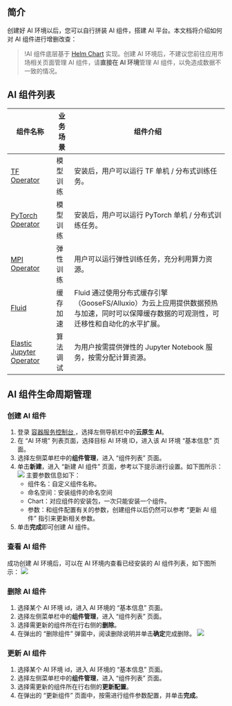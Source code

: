 ## 简介 

创建好 AI 环境以后，您可以自行拼装 AI 组件，搭建 AI 平台。本文档将介绍如何对 AI 组件进行增删改查：
>!AI 组件底层基于 [Helm Chart](https://helm.sh) 实现。创建 AI 环境后，不建议您前往应用市场相关页面管理 AI 组件，请**直接在 AI 环境**管理 AI 组件，以免造成数据不一致的情况。
>
## AI 组件列表

| 组件名称 | 业务场景 | 组件介绍 |
|---------|---------|---------|
| [TF Operator](https://cloud.tencent.com/document/product/457/62632) | 模型训练 | 安装后，用户可以运行 TF 单机 / 分布式训练任务。|
| [PyTorch Operator](https://cloud.tencent.com/document/product/457/62633) | 模型训练 | 安装后，用户可以运行 PyTorch 单机 / 分布式训练任务。  |
| [MPI Operator](https://cloud.tencent.com/document/product/457/62634) | 弹性训练 | 用户可以运行弹性训练任务，充分利用算力资源。  |
| [Fluid](https://cloud.tencent.com/document/product/457/62631) | 缓存加速 | Fluid 通过使用分布式缓存引擎（GooseFS/Alluxio）为云上应用提供数据预热与加速，同时可以保障缓存数据的可观测性，可迁移性和自动化的水平扩展。  |
| [Elastic Jupyter Operator](https://cloud.tencent.com/document/product/457/62635) | 算法调试 | 为用户按需提供弹性的 Jupyter Notebook 服务，按需分配计算资源。  |

## AI 组件生命周期管理
### 创建 AI 组件
1. 登录 [容器服务控制台 ](https://console.cloud.tencent.com/tke2)，选择左侧导航栏中的**云原生 AI**。
2. 在 “AI 环境” 列表页面，选择目标 AI 环境 ID，进入该 AI 环境 “基本信息” 页面。
3. 选择左侧菜单栏中的**组件管理**，进入 “组件列表” 页面。
4. 单击**新建**，进入 “新建 AI 组件” 页面，参考以下提示进行设置。如下图所示：
![](https://main.qcloudimg.com/raw/37782a7636e261a497af60058da3c8ec.jpg)
主要参数信息如下：
	- 组件名：自定义组件名称。
	- 命名空间：安装组件的命名空间
	- Chart：对应组件的安装包，一次只能安装一个组件。
	- 参数：和组件配置有关的参数，创建组件以后仍然可以参考 “更新 AI 组件” 指引来更新相关参数。
5. 单击**完成**即可创建 AI 组件。

### 查看 AI 组件

成功创建 AI 环境后，可以在 AI 环境内查看已经安装的 AI 组件列表，如下图所示：
![](https://main.qcloudimg.com/raw/6f44c5298a17030f76ab6b70460010ba.jpg)

### 删除 AI 组件

1. 选择某个 AI 环境 id，进入 AI 环境的 “基本信息” 页面。
2. 选择左侧菜单栏中的**组件管理**，进入 “组件列表” 页面。
3. 选择需更新的组件所在行右侧的**删除**。
4. 在弹出的 “删除组件” 弹窗中，阅读删除说明并单击**确定**完成删除。
![](https://main.qcloudimg.com/raw/11b59b30942699913203d4acf53dbc5c.jpg)

### 更新 AI 组件

1. 选择某个 AI 环境 id，进入 AI 环境的 “基本信息” 页面。
2. 选择左侧菜单栏中的**组件管理**，进入 “组件列表” 页面。
3. 选择需更新的组件所在行右侧的**更新配置**。
4. 在弹出的 “更新组件” 页面中，按需进行组件参数配置，并单击**完成**。






